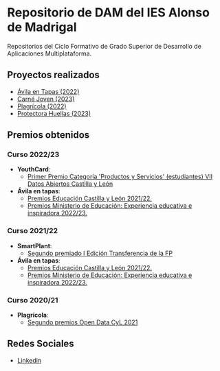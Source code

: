 # Repositorio de DAM del IES Alonso de Madrigal

Repositorios del Ciclo Formativo de Grado Superior de Desarrollo de Aplicaciones Multiplataforma.

## Proyectos realizados

- [Ávila en Tapas (2022)](https://avilaentapas.sitehub.es)
- [Carné Joven (2023)](https://youthcard.sitehub.es)
- [Plagrícola (2022)](https://plagricola.sitehub.es)
- [Protectora Huellas (2023)](https://huellas.sitehub.es)

## Premios obtenidos

### Curso 2022/23
- **YouthCard**:
  - [Primer Premio Categoría 'Productos y Servicios' (estudiantes) VII Datos Abiertos Castilla y León](https://datosabiertos.jcyl.es/web/jcyl/RISP/es/Plantilla100/1285331978647/_/_/_)
- **Ávila en tapas**:
  - [Premios Educación Castilla y León 2021/22.](https://comunicacion.jcyl.es/web/jcyl/Comunicacion/es/Plantilla100Detalle/1284877983892/NotaPrensa/1285228858153/Comunicacion)
  - [Premios Ministerio de Educación: Experiencia educativa e inspiradora 2022/23.](https://www.educacionyfp.gob.es/servicios-al-ciudadano/catalogo/general/28/2895236/ficha/2895236-2022.html)

### Curso 2021/22
- **SmartPlant**:
  - [Segundo premiado I Edición Transferencia de la FP](https://fpempresa.net/noticias/smartplant-propone-un-cambio-en-el-sistema-agroalimentario/)
- **Ávila en tapas**:
  - [Premios Educación Castilla y León 2021/22.](https://comunicacion.jcyl.es/web/jcyl/Comunicacion/es/Plantilla100Detalle/1284877983892/NotaPrensa/1285228858153/Comunicacion)
  - [Premios Ministerio de Educación: Experiencia educativa e inspiradora 2022/23.](https://www.educacionyfp.gob.es/servicios-al-ciudadano/catalogo/general/28/2895236/ficha/2895236-2022.html)

### Curso 2020/21
- **Plagrícola**:
  - [Segundo premios Open Data CyL 2021](https://datosabiertos.jcyl.es/web/es/concurso-datos-abiertos/premiados-v-concurso.html)

## Redes Sociales
- [Linkedin](https://www.linkedin.com/school/ies-alonso-de-madrigal)

